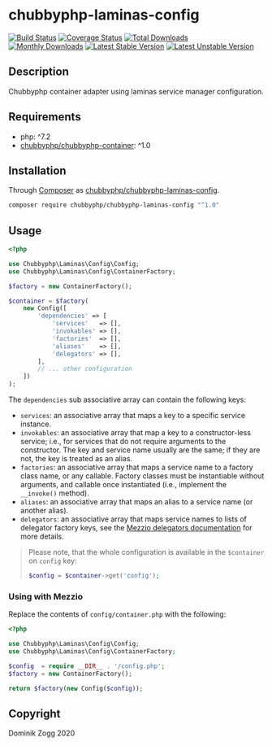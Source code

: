 # chubbyphp-laminas-config

[![Build Status](https://api.travis-ci.org/chubbyphp/chubbyphp-laminas-config.png?branch=master)](https://travis-ci.org/chubbyphp/chubbyphp-laminas-config)
[![Coverage Status](https://coveralls.io/repos/github/chubbyphp/chubbyphp-laminas-config/badge.svg?branch=master)](https://coveralls.io/github/chubbyphp/chubbyphp-laminas-config?branch=master)
[![Total Downloads](https://poser.pugx.org/chubbyphp/chubbyphp-laminas-config/downloads.png)](https://packagist.org/packages/chubbyphp/chubbyphp-laminas-config)
[![Monthly Downloads](https://poser.pugx.org/chubbyphp/chubbyphp-laminas-config/d/monthly)](https://packagist.org/packages/chubbyphp/chubbyphp-laminas-config)
[![Latest Stable Version](https://poser.pugx.org/chubbyphp/chubbyphp-laminas-config/v/stable.png)](https://packagist.org/packages/chubbyphp/chubbyphp-laminas-config)
[![Latest Unstable Version](https://poser.pugx.org/chubbyphp/chubbyphp-laminas-config/v/unstable)](https://packagist.org/packages/chubbyphp/chubbyphp-laminas-config)

## Description

Chubbyphp container adapter using laminas service manager configuration.

## Requirements

 * php: ^7.2
 * [chubbyphp/chubbyphp-container][2]: ^1.0

## Installation

Through [Composer](http://getcomposer.org) as [chubbyphp/chubbyphp-laminas-config][1].

```sh
composer require chubbyphp/chubbyphp-laminas-config "^1.0"
```

## Usage

```php
<?php

use Chubbyphp\Laminas\Config\Config;
use Chubbyphp\Laminas\Config\ContainerFactory;

$factory = new ContainerFactory();

$container = $factory(
    new Config([
        'dependencies' => [
            'services'   => [],
            'invokables' => [],
            'factories'  => [],
            'aliases'    => [],
            'delegators' => [],
        ],
        // ... other configuration
    ])
);
```

The `dependencies` sub associative array can contain the following keys:

- `services`: an associative array that maps a key to a specific service instance.
- `invokables`: an associative array that map a key to a constructor-less
  service; i.e., for services that do not require arguments to the constructor.
  The key and service name usually are the same; if they are not, the key is
  treated as an alias.
- `factories`: an associative array that maps a service name to a factory class
  name, or any callable. Factory classes must be instantiable without arguments,
  and callable once instantiated (i.e., implement the `__invoke()` method).
- `aliases`: an associative array that maps an alias to a service name (or
  another alias).
- `delegators`: an associative array that maps service names to lists of
  delegator factory keys, see the
  [Mezzio delegators documentation](https://docs.laminas.dev/laminas-servicemanager/delegators/)
  for more details.

> Please note, that the whole configuration is available in the `$container`
> on `config` key:
>
> ```php
> $config = $container->get('config');
> ```

### Using with Mezzio

Replace the contents of `config/container.php` with the following:

```php
<?php

use Chubbyphp\Laminas\Config\Config;
use Chubbyphp\Laminas\Config\ContainerFactory;

$config  = require __DIR__ . '/config.php';
$factory = new ContainerFactory();

return $factory(new Config($config));
```

## Copyright

Dominik Zogg 2020

[1]: https://packagist.org/packages/chubbyphp/chubbyphp-laminas-config
[2]: https://packagist.org/packages/chubbyphp/chubbyphp-container
